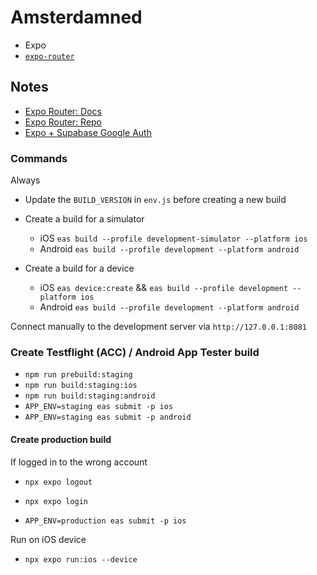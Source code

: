 # Amsterdamned

- Expo
- [`expo-router`](https://expo.github.io/router)

## Notes

- [Expo Router: Docs](https://expo.github.io/router)
- [Expo Router: Repo](https://github.com/expo/router)
- [Expo + Supabase Google Auth](https://blog.spirokit.com/google-authentication-with-expo-supabase)

### Commands

Always

- Update the `BUILD_VERSION` in `env.js` before creating a new build

- Create a build for a simulator

  - iOS `eas build --profile development-simulator --platform ios`
  - Android `eas build --profile development --platform android`

- Create a build for a device

  - iOS `eas device:create` && `eas build --profile development --platform ios`
  - Android `eas build --profile development --platform android`

Connect manually to the development server via `http://127.0.0.1:8081`

### Create Testflight (ACC) / Android App Tester build

- `npm run prebuild:staging`
- `npm run build:staging:ios`
- `npm run build:staging:android`
- `APP_ENV=staging eas submit -p ios`
- `APP_ENV=staging eas submit -p android`

#### Create production build

If logged in to the wrong account

- `npx expo logout`
- `npx expo login`

- `APP_ENV=production eas submit -p ios`

Run on iOS device

- `npx expo run:ios --device`
